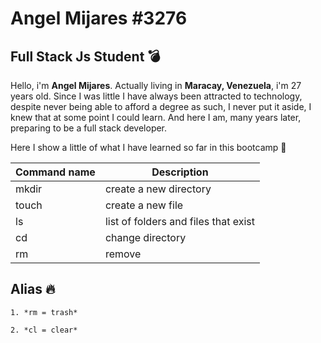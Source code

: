 # Angel Mijares #3276

## Full Stack Js Student 💣

Hello, i'm **Angel Mijares**. Actually living in **Maracay, Venezuela**, i'm 27 years old. Since I was little I have always been attracted to technology, despite never being able to afford a degree as such, I never put it aside, I knew that at some point I could learn. And here I am, many years later, preparing to be a full stack developer.

Here I show a little of what I have learned so far in this bootcamp 💎

| Command name |  Description                        |
| ------------ |-------------------------------------|
| mkdir        | create a new directory              |
| touch        | create a new file                   |
| ls           | list of folders and files that exist|
| cd           | change directory                    |
| rm           | remove                              |

## Alias 🔥
```
1. *rm = trash*
```
```
2. *cl = clear*
```
